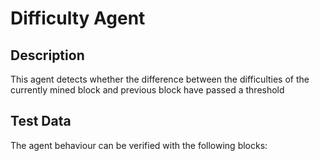 # Difficulty Agent

## Description

This agent detects whether the difference between the difficulties of the currently mined block and previous block have passed a threshold

## Test Data

The agent behaviour can be verified with the following blocks:
